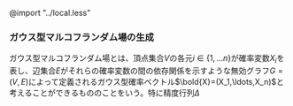 @import "../local.less"

### ガウス型マルコフランダム場の生成
ガウス型マルコフランダム場とは、頂点集合$V$の各元$i\in{\{1,\ldots n\}}$が確率変数$X_i$を表し、辺集合$E$がそれらの確率変数の間の依存関係を示すような無効グラフ$G=(V,E)$によって定義されるガウス型確率ベクトル$\bold{X}=(X_1,\ldots,X_n)$と考えることができるもののことをいう。特に精度行列$\Delta$